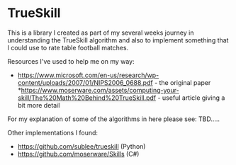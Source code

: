 # TrueSkill

This is a library I created as part of my several weeks journey in understanding the TrueSkill algorithm and 
also to implement something that I could use to rate table football matches.

Resources I've used to help me on my way:
* https://www.microsoft.com/en-us/research/wp-content/uploads/2007/01/NIPS2006_0688.pdf - the original paper
 *https://www.moserware.com/assets/computing-your-skill/The%20Math%20Behind%20TrueSkill.pdf - useful article giving a bit more detail

For my explanation of some of the algorithms in here please see: TBD.....

Other implementations I found:
* https://github.com/sublee/trueskill (Python)
* https://github.com/moserware/Skills (C#)
